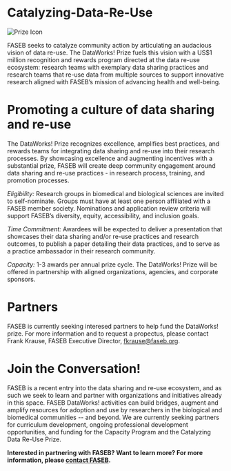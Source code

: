 # Catalyzing-Data-Re-Use

![Prize Icon](https://user-images.githubusercontent.com/90872869/133942159-03fc1d2e-a386-4d18-9fea-ba643fc6a1e6.png "FASEB DataWorks! Challenge Prize Icon")

FASEB seeks to catalyze community action by articulating an audacious vision of data re-use.  The DataWorks! Prize fuels this vision with a US$1 million recognition and rewards program directed at the data re-use ecosystem: research teams with exemplary data sharing practices and research teams that re-use data from multiple sources to support innovative research aligned with FASEB’s mission of advancing health and well-being.

# Promoting a culture of data sharing and re-use

The DataWorks! Prize recognizes excellence, amplifies best practices, and rewards teams for integrating data sharing and re-use into their research processes.  By showcasing excellence and augmenting incentives with a substantial prize, FASEB will create deep community engagement around  data sharing and re-use practices - in research process, training, and promotion processes. 

*Eligibility:* Research groups in biomedical and biological sciences are invited to self-nominate. Groups must have at least one person affiliated with a FASEB member society. Nominations and application review criteria will support FASEB’s diversity, equity, accessibility, and inclusion goals.  

*Time Commitment:*  Awardees will be expected to deliver a presentation that showcases their data sharing and/or re-use practices and research outcomes, to publish a paper detailing their data practices, and to serve as a practice ambassador in their research community. 

*Capacity:*  1-3 awards per annual prize cycle. The DataWorks! Prize will be offered in partnership with aligned organizations, agencies, and corporate sponsors. 

# Partners

FASEB is currently seeking interesed partners to help fund the DataWorks! prize.  For more information and to request a propectus, please contact Frank Krause, FASEB Executive Director, fkrause@faseb.org. 

# Join the Conversation!

FASEB is a recent entry into the data sharing and re-use ecosystem, and as such  we seek to learn and partner with organizations and initiatives already in this space.  FASEB DataWorks! activities can build bridges, augment and amplify resources for adoption and use by researchers in the biological and biomedical communities -- and beyond.  We are currently seeking partners for curriculum development, ongoing professional development opportunities, and funding for the Capacity Program and the Catalyzing Data Re-Use Prize.

**Interested in partnering with FASEB? Want to learn more? For more information, please [contact FASEB](https://faseb.org/About-FASEB/Contact-FASEB).**
